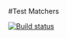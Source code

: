 #Test Matchers

[![Build status](https://ci.appveyor.com/api/projects/status/3y41m78sojrte0v8?svg=true)](https://ci.appveyor.com/project/rupersuper/test-matchers)

